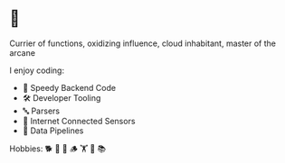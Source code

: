 # 👋

Currier of functions, oxidizing influence, cloud inhabitant, master of the arcane

I enjoy coding:
- 🚀 Speedy Backend Code
- 🛠️ Developer Tooling
- 🔤 Parsers
- 📡 Internet Connected Sensors
- 🔀 Data Pipelines

Hobbies: 🐕 🏃 📸 🪵 🏋️ 🥾 📚

